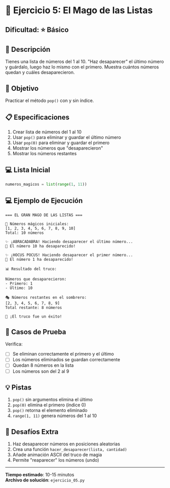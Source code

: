 # 🎪 Ejercicio 5: El Mago de las Listas

## Dificultad: ⭐ Básico

## 📝 Descripción

Tienes una lista de números del 1 al 10. "Haz desaparecer" el último número y guárdalo, luego haz lo mismo con el primero. Muestra cuántos números quedan y cuáles desaparecieron.

## 🎯 Objetivo

Practicar el método `pop()` con y sin índice.

## 📋 Especificaciones

1. Crear lista de números del 1 al 10
2. Usar `pop()` para eliminar y guardar el último número
3. Usar `pop(0)` para eliminar y guardar el primero
4. Mostrar los números que "desaparecieron"
5. Mostrar los números restantes

## 💻 Lista Inicial

```python
numeros_magicos = list(range(1, 11))
```

## 💻 Ejemplo de Ejecución

```
=== EL GRAN MAGO DE LAS LISTAS ===

🎩 Números mágicos iniciales:
[1, 2, 3, 4, 5, 6, 7, 8, 9, 10]
Total: 10 números

✨ ¡ABRACADABRA! Haciendo desaparecer el último número...
💫 El número 10 ha desaparecido!

✨ ¡HOCUS POCUS! Haciendo desaparecer el primer número...
💫 El número 1 ha desaparecido!

📊 Resultado del truco:

Números que desaparecieron:
- Primero: 1
- Último: 10

🎭 Números restantes en el sombrero:
[2, 3, 4, 5, 6, 7, 8, 9]
Total restante: 8 números

🎪 ¡El truco fue un éxito!
```

## 🧪 Casos de Prueba

Verifica:
- [ ] Se eliminan correctamente el primero y el último
- [ ] Los números eliminados se guardan correctamente
- [ ] Quedan 8 números en la lista
- [ ] Los números son del 2 al 9

## 💡 Pistas

1. `pop()` sin argumentos elimina el último
2. `pop(0)` elimina el primero (índice 0)
3. `pop()` retorna el elemento eliminado
4. `range(1, 11)` genera números del 1 al 10

## 🚀 Desafíos Extra

1. Haz desaparecer números en posiciones aleatorias
2. Crea una función `hacer_desaparecer(lista, cantidad)`
3. Añade animación ASCII del truco de magia
4. Permite "reaparecer" los números (undo)

---

**Tiempo estimado**: 10-15 minutos  
**Archivo de solución**: `ejercicio_05.py`

